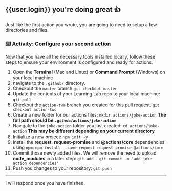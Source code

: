 ## {{user.login}} you're doing great 👍

Just like the first action you wrote, you are going to need to setup a few directories and files.

### :keyboard: Activity: Configure your second action

Now that you have all the necessary tools installed locally, follow these steps to ensure your environment is configured and ready for actions.

1. Open the **Terminal** (Mac and Linux) or **Command Prompt** (Windows) on your local machine
1. navigate to the `.github/` directory.
1. Checkout the `master` branch
   `git checkout master`
1. Update the contents of your Learning Lab repo to your local machine:
   `git pull`
1. Checkout the `action-two` branch you created for this pull request.
   `git checkout action-two`
1. Create a new folder for our actions files:
   `mkdir actions/joke-action`
   **The full path should be `.github/actions/joke-action`**
1. Navigate to the `joke-action` folder you just created:
   `cd actions/joke-action`
   **This may be different depending on your current directory**
1. Initialize a new project:
   `npm init -y`
1. Install the **request**, **request-promise** and **@actions/core** dependencies using `npm`:
   `npm install --save request request-promise @actions/core`
1. Commit those newly added files. We will remove the need to upload **node_modules** in a later step:
   `git add .`
   `git commit -m 'add joke action dependencies'`
1. Push you changes to your repository:
   `git push`

---

I will respond once you have finished.
